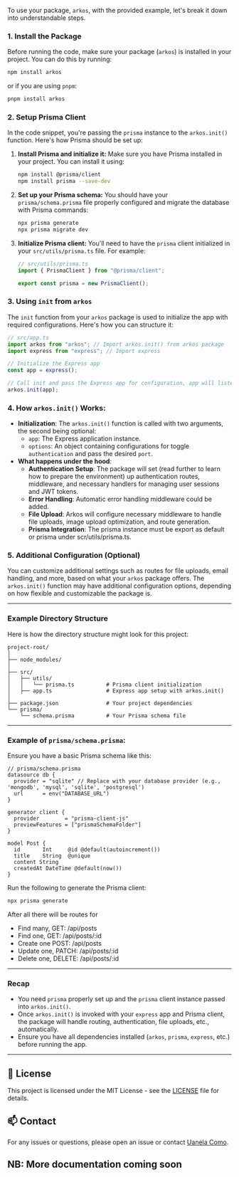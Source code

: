 To use your package, `arkos`, with the provided example, let's break it down into understandable steps.

### 1. **Install the Package**

Before running the code, make sure your package (`arkos`) is installed in your project. You can do this by running:

```bash
npm install arkos
```

or if you are using `pnpm`:

```bash
pnpm install arkos
```

### 2. **Setup Prisma Client**

In the code snippet, you're passing the `prisma` instance to the `arkos.init()` function. Here's how Prisma should be set up:

1. **Install Prisma and initialize it:**
   Make sure you have Prisma installed in your project. You can install it using:

   ```bash
   npm install @prisma/client
   npm install prisma --save-dev
   ```

2. **Set up your Prisma schema:**
   You should have your `prisma/schema.prisma` file properly configured and migrate the database with Prisma commands:

   ```bash
   npx prisma generate
   npx prisma migrate dev
   ```

3. **Initialize Prisma client:**
   You'll need to have the `prisma` client initialized in your `src/utils/prisma.ts` file. For example:

   ```typescript
   // src/utils/prisma.ts
   import { PrismaClient } from "@prisma/client";

   export const prisma = new PrismaClient();
   ```

### 3. **Using `init` from `arkos`**

The `init` function from your `arkos` package is used to initialize the app with required configurations. Here's how you can structure it:

```typescript
// src/app.ts
import arkos from "arkos"; // Import arkos.init() from arkos package
import express from "express"; // Import express

// Initialize the Express app
const app = express();

// Call init and pass the Express app for configuration, app will listen in 8000 by default or set PORT in .env.developement or .env.production
arkos.init(app);
```

### 4. **How `arkos.init()` Works:**

- **Initialization**: The `arkos.init()` function is called with two arguments, the second being optional:
  - `app`: The Express application instance.
  - `options`: An object containing configurations for toggle `authentication` and pass the desired `port`.
- **What happens under the hood**:
  - **Authentication Setup**: The package will set (read further to learn how to prepare the environment) up authentication routes, middleware, and necessary handlers for managing user sessions and JWT tokens.
  - **Error Handling**: Automatic error handling middleware could be added.
  - **File Upload**: Arkos will configure necessary middleware to handle file uploads, image upload optimization, and route generation.
  - **Prisma Integration**: The prisma instance must be export as default or prisma under scr/utils/prisma.ts.

### 5. **Additional Configuration (Optional)**

You can customize additional settings such as routes for file uploads, email handling, and more, based on what your `arkos` package offers. The `arkos.init()` function may have additional configuration options, depending on how flexible and customizable the package is.

---

### Example Directory Structure

Here is how the directory structure might look for this project:

```
project-root/
│
├── node_modules/
│
├── src/
│   ├── utils/
│   │   └── prisma.ts          # Prisma client initialization
│   ├── app.ts                 # Express app setup with arkos.init()
│
├── package.json               # Your project dependencies
└── prisma/
    └── schema.prisma          # Your Prisma schema file
```

---

### Example of `prisma/schema.prisma`:

Ensure you have a basic Prisma schema like this:

```prisma
// prisma/schema.prisma
datasource db {
  provider = "sqlite" // Replace with your database provider (e.g., 'mongodb', 'mysql', 'sqlite', 'postgresql')
  url      = env("DATABASE_URL")
}

generator client {
  provider        = "prisma-client-js"
  previewFeatures = ["prismaSchemaFolder"]
}

model Post {
  id       Int     @id @default(autoincrement())
  title    String  @unique
  content String
  createdAt DateTime @default(now())
}
```

Run the following to generate the Prisma client:

```bash
npx prisma generate
```

After all there will be routes for

- Find many, GET: /api/posts
- Find one, GET: /api/posts/:id
- Create one POST: /api/posts
- Update one, PATCH: /api/posts/:id
- Delete one, DELETE: /api/posts/:id

---

### Recap

- You need `prisma` properly set up and the `prisma` client instance passed into `arkos.init()`.
- Once `arkos.init()` is invoked with your `express` app and Prisma client, the package will handle routing, authentication, file uploads, etc., automatically.
- Ensure you have all dependencies installed (`arkos`, `prisma`, `express`, etc.) before running the app.

---

## 📝 License

This project is licensed under the MIT License - see the [LICENSE](LICENSE) file for details.

## 📫 Contact

For any issues or questions, please open an issue or contact [Uanela Como](mailto:uanelaluiswayne@gmail.com).

## NB: More documentation coming soon
